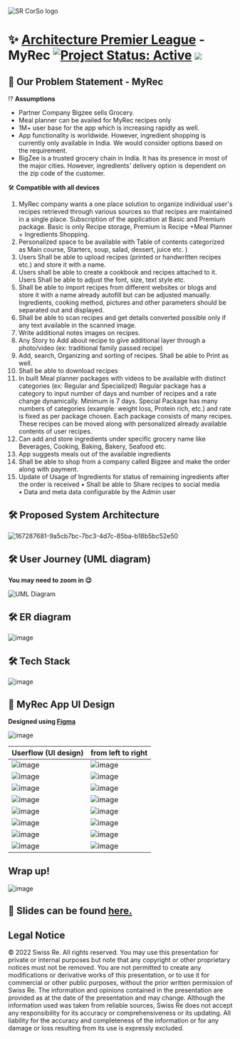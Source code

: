 
![SR CorSo logo](https://user-images.githubusercontent.com/29462447/167288774-90a643e1-0745-4966-ab75-aa67f08060ae.png)

# ✨ [Architecture Premier League](https://www.linkedin.com/posts/prashanth-panduranga-3a18737_swissre-techsharp-architecture-activity-6910474096925454336-OTR0?utm_source=linkedin_share&utm_medium=member_desktop_web) - MyRec [![Project Status: Active](https://www.repostatus.org/badges/latest/active.svg)](https://www.repostatus.org/#active) [![](https://img.shields.io/badge/Prateek-Ralhan-brightgreen.svg?colorB=ff0000)](https://prateekralhan.github.io/)

## 📑 Our Problem Statement - MyRec

⁉ **Assumptions**   
* Partner Company Bigzee sells Grocery.
* Meal planner can be availed for MyRec recipes only
* 1M+ user base for the app which is increasing rapidly as well.
* App functionality is worldwide. However, ingredient shopping is currently only available in India. We would consider options based on the requirement.
* BigZee is a trusted grocery chain in India. It has its presence in most of the major cities. However, ingredients’ delivery option is dependent on the zip code of the customer.
 
🛠 **Compatible with all devices**
 
1. MyRec company wants a one place solution to organize individual user's recipes retrieved through various sources so that recipes are maintained in a single place. Subscription of the application at Basic and Premium package. Basic is only Recipe storage, Premium is   Recipe +Meal Planner + Ingredients Shopping.   
2. Personalized space to be available with Table of contents categorized as Main course, Starters, soup, salad, dessert, juice etc. )  
3. Users Shall be able to upload recipes (printed or handwritten recipes etc.) and store it with a name.
4. Users shall be able to create a cookbook and recipes attached to it. Users Shall be able to adjust the font, size, text style etc. 
5. Shall be able to import recipes from different websites or blogs and store it with a name already autofill but can be adjusted manually. Ingredients, cooking method, pictures and other parameters should be separated out and displayed. 
6. Shall be able to scan recipes and get details converted possible only if any text available in the scanned image. 
7. Write additional notes images on recipes.  
8. Any Story to Add about recipe to give additional layer through a photo/video (ex: traditional family passed recipe) 
9. Add, search, Organizing and sorting of recipes. Shall be able to Print as well. 
10. Shall be able to download recipes 
11. In built Meal planner packages with videos to be available with distinct categories (ex: Regular and Specialized) Regular package has a category to input number of days and number of recipes and a rate change dynamically. Minimum is 7 days. Special Package has many numbers of categories (example: weight loss, Protein rich, etc.) and rate is fixed as per package chosen. Each package consists of many recipes. These recipes can be moved along with personalized already available contents of user recipes.   
12. Can add and store ingredients under specific grocery name like Beverages, Cooking, Baking, Bakery, Seafood etc. 
13. App suggests meals out of the available ingredients  
14. Shall be able to shop from a company called Bigzee and make the order along with payment.  
15. Update of Usage of Ingredients for status of remaining ingredients after the order is received 
•	Shall be able to Share recipes to social media  
•	Data and meta data configurable by the Admin user 

## 🛠 Proposed System Architecture

![167287681-9a5cb7bc-7bc3-4d7c-85ba-b18b5bc52e50](https://user-images.githubusercontent.com/29462447/167397270-0bf64dca-ba00-40be-b5f4-2fcc2016fae2.png)


## 🛠 User Journey (UML diagram)
**You may need to zoom in :wink:**

![UML Diagram](https://user-images.githubusercontent.com/29462447/167288315-074241e4-7fa3-4b40-b0f3-dfd64ab8ddbe.png)

## 🛠 ER diagram

![image](https://user-images.githubusercontent.com/29462447/167288438-81099910-a787-4d66-87a6-faf5c8138c50.png)


## 🛠 Tech Stack

![image](https://user-images.githubusercontent.com/29462447/167288493-56d96ba2-0edc-465d-81bd-72f29ab50f40.png)

## 🎉 MyRec App UI Design
**Designed using [Figma](https://www.figma.com/)**

![image](https://user-images.githubusercontent.com/29462447/167288531-f5f0fa52-ede2-487a-934c-4937a3f2d9a7.png)

| **Userflow (UI design)**  | **from left to right**  |
|---------------------|-----------------------|
| ![image](https://user-images.githubusercontent.com/29462447/167290785-80ea6ef2-facb-413f-8a59-c47e0977c57d.png) | ![image](https://user-images.githubusercontent.com/29462447/167290792-9e8150d5-f68e-435d-b675-16e0f6a93c15.png) |
|  ![image](https://user-images.githubusercontent.com/29462447/167290818-ba03addf-dc37-49c9-a208-302fb429847c.png) | ![image](https://user-images.githubusercontent.com/29462447/167290827-2e41a0c5-eb9d-4c19-a35e-1cf8a2dfc7ad.png) |
|  ![image](https://user-images.githubusercontent.com/29462447/167290843-63fb1546-fdb6-4968-b0cc-4124b900e5ba.png) |  ![image](https://user-images.githubusercontent.com/29462447/167290852-7215ae67-019d-4f3d-9918-79eac66a122d.png) |
|  ![image](https://user-images.githubusercontent.com/29462447/167290859-4cc772a4-4046-4213-96b7-791f4511ed51.png) | ![image](https://user-images.githubusercontent.com/29462447/167290870-9fe1e21b-d469-4722-84bc-0e789b8d71d3.png) |
| ![image](https://user-images.githubusercontent.com/29462447/167290898-015c6f12-b035-4b5d-9ab5-f87417c42c89.png) | ![image](https://user-images.githubusercontent.com/29462447/167290904-a7c8d4ce-9dbc-45e3-afa5-a23494a152c0.png) |
| ![image](https://user-images.githubusercontent.com/29462447/167290922-260dab29-6fdb-4b3f-8500-e0650e32e688.png) | ![image](https://user-images.githubusercontent.com/29462447/167290933-b58b8d39-df8e-444a-bb38-8d331072e3ed.png) |
| ![image](https://user-images.githubusercontent.com/29462447/167290955-9af3194b-46ff-4bf9-b65d-149d049940cd.png) | ![image](https://user-images.githubusercontent.com/29462447/167290962-216383bc-9c41-45f6-9daf-ff46dd0b995b.png) |
| ![image](https://user-images.githubusercontent.com/29462447/167290981-195ee2b9-f5e0-4842-9713-5f6508fced03.png) | ![image](https://user-images.githubusercontent.com/29462447/167290993-91ab9616-1ef5-4204-beca-030b12783e79.png) |


## Wrap up!
![image](https://user-images.githubusercontent.com/29462447/167288659-933afae9-b92f-4e0c-95e5-3672912d3791.png)

## 🔗 Slides can be found [here.](https://github.com/prateekralhan/Architecture-Premier-League---MyRec/blob/main/Architecture%20Premier%20League%20-%20MyRec%20-%20SOLUTION.pdf)

## Legal Notice
© 2022 Swiss Re. All rights reserved. You may use this presentation for private or internal purposes but note that any copyright or other proprietary notices must not be removed. You are not permitted to create any modifications or derivative works of this presentation, or to use it for commercial or other public purposes, without the prior written permission of Swiss Re.
The information and opinions contained in the presentation are provided as at the date of the presentation and may change. Although the information used was taken from reliable sources, Swiss Re does not accept any responsibility for its accuracy or comprehensiveness or its updating. All liability for the accuracy and completeness of the information or for any damage or loss resulting from its use is expressly excluded. 



